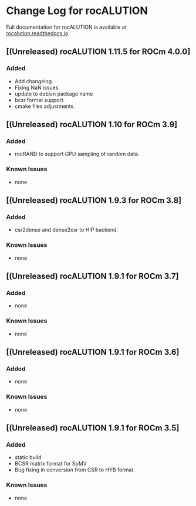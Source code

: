 # Change Log for rocALUTION

Full documentation for rocALUTION is available at [rocalution.readthedocs.io](https://rocalution.readthedocs.io/en/latest/).

## [(Unreleased) rocALUTION 1.11.5 for ROCm 4.0.0]
### Added
- Add changelog
- Fixing NaN issues
- update to debian package name
- bcsr format support.
- cmake files adjustments.

## [(Unreleased) rocALUTION 1.10 for ROCm 3.9]
### Added
- rocRAND to support GPU sampling of random data.
### Known Issues
- none

## [(Unreleased) rocALUTION 1.9.3 for ROCm 3.8]
### Added
- csr2dense and dense2csr to HIP backend.
### Known Issues
- none

## [(Unreleased) rocALUTION 1.9.1 for ROCm 3.7]
### Added
- none
### Known Issues
- none

## [(Unreleased) rocALUTION 1.9.1 for ROCm 3.6]
### Added
- none
### Known Issues
- none

## [(Unreleased) rocALUTION 1.9.1 for ROCm 3.5]
### Added
- static build
- BCSR matrix format for SpMV
- Bug fixing in conversion from CSR to HYB format. 
### Known Issues
- none
